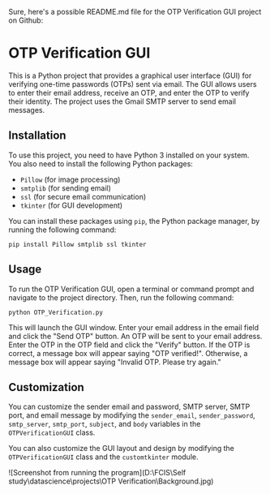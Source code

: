 Sure, here's a possible README.md file for the OTP Verification GUI project on Github:

# OTP Verification GUI

This is a Python project that provides a graphical user interface (GUI) for verifying one-time passwords (OTPs) sent via email. The GUI allows users to enter their email address, receive an OTP, and enter the OTP to verify their identity. The project uses the Gmail SMTP server to send email messages.

## Installation

To use this project, you need to have Python 3 installed on your system. You also need to install the following Python packages:

- `Pillow` (for image processing)
- `smtplib` (for sending email)
- `ssl` (for secure email communication)
- `tkinter` (for GUI development)

You can install these packages using `pip`, the Python package manager, by running the following command:

```
pip install Pillow smtplib ssl tkinter
```

## Usage

To run the OTP Verification GUI, open a terminal or command prompt and navigate to the project directory. Then, run the following command:

```
python OTP_Verification.py
```

This will launch the GUI window. Enter your email address in the email field and click the "Send OTP" button. An OTP will be sent to your email address. Enter the OTP in the OTP field and click the "Verify" button. If the OTP is correct, a message box will appear saying "OTP verified!". Otherwise, a message box will appear saying "Invalid OTP. Please try again."

## Customization

You can customize the sender email and password, SMTP server, SMTP port, and email message by modifying the `sender_email`, `sender_password`, `smtp_server`, `smtp_port`, `subject`, and `body` variables in the `OTPVerificationGUI` class.

You can also customize the GUI layout and design by modifying the `OTPVerificationGUI` class and the `customtkinter` module.

![Screenshot from running the program](D:\FCIS\Self study\datascience\projects\OTP Verification\Background.jpg)
